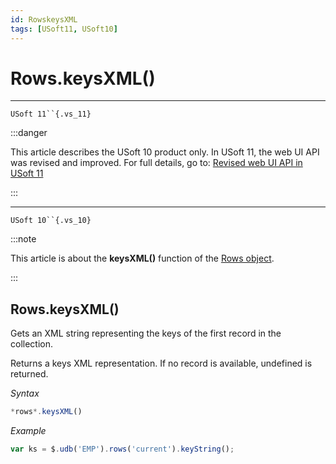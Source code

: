 ```yaml
---
id: RowskeysXML
tags: [USoft11, USoft10]
---
```

# Rows.keysXML()



----

`USoft 11``{.vs_11}`


:::danger

This article describes the USoft 10 product only.
In USoft 11, the web UI API was revised and improved. For full details, go to:
[Revised web UI API in USoft 11](/Web_and_app_UIs/UDB_udb/Revised_web_UI_API_in_USoft_11.md)

:::

----

`USoft 10``{.vs_10}`


:::note

This article is about the **keysXML()** function of the [Rows object](/Web_and_app_UIs/UDB_Rows).

:::

## **Rows.keysXML()**

Gets an XML string representing the keys of the first record in the collection.

Returns a keys XML representation. If no record is available, undefined is returned.

*Syntax*

```js
*rows*.keysXML()
```

*Example*

```js
var ks = $.udb('EMP').rows('current').keyString();
```

 